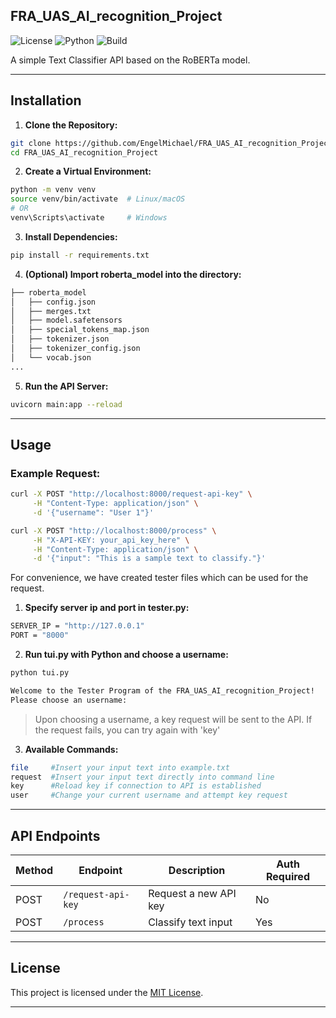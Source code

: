 ## FRA_UAS_AI_recognition_Project

![License](https://img.shields.io/badge/license-MIT-blue.svg)
![Python](https://img.shields.io/badge/Python-3.10.2%2B-blue)
![Build](https://img.shields.io/badge/build-passing-brightgreen)

A simple Text Classifier API based on the RoBERTa model.

---

## Installation

1. **Clone the Repository:**
  ```bash
  git clone https://github.com/EngelMichael/FRA_UAS_AI_recognition_Project.git
  cd FRA_UAS_AI_recognition_Project
  ```

2. **Create a Virtual Environment:**
  ```bash
  python -m venv venv
  source venv/bin/activate  # Linux/macOS
  # OR
  venv\Scripts\activate     # Windows
  ```

3. **Install Dependencies:**
  ```bash
  pip install -r requirements.txt
  ```

4. **(Optional) Import roberta_model into the directory:**
  ```bash
  ├── roberta_model
  │   ├── config.json
  │   ├── merges.txt
  │   ├── model.safetensors
  │   ├── special_tokens_map.json
  │   ├── tokenizer.json
  │   ├── tokenizer_config.json
  │   └── vocab.json
  ...
  ```

5. **Run the API Server:**
  ```bash
  uvicorn main:app --reload
  ```
---

## Usage

### Example Request:

```bash
curl -X POST "http://localhost:8000/request-api-key" \
     -H "Content-Type: application/json" \
     -d '{"username": "User 1"}'
```

```bash
curl -X POST "http://localhost:8000/process" \
     -H "X-API-KEY: your_api_key_here" \
     -H "Content-Type: application/json" \
     -d '{"input": "This is a sample text to classify."}'
```
For convenience, we have created tester files which can be used for the request.
1. **Specify server ip and port in tester.py:**
  ```bash
  SERVER_IP = "http://127.0.0.1"
  PORT = "8000"
  ```
2. **Run tui.py with Python and choose a username:**
  ```bash
  python tui.py
  ```
  ```bash
  Welcome to the Tester Program of the FRA_UAS_AI_recognition_Project!
  Please choose an username:
  ```
  >Upon choosing a username, a key request will be sent to the API. If the request fails, you can try again with 'key'
  
3. **Available Commands:**
  ```bash
  file     #Insert your input text into example.txt
  request  #Insert your input text directly into command line
  key      #Reload key if connection to API is established
  user     #Change your current username and attempt key request
  ```


---

## API Endpoints

| Method | Endpoint             | Description                   | Auth Required |
|--------|----------------------|-------------------------------|---------------|
| POST   | `/request-api-key`   | Request a new API key         |      No       |
| POST   | `/process`           | Classify text input           |      Yes      |

---

## License

This project is licensed under the [MIT License](LICENSE).

---
